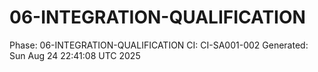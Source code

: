 # 06-INTEGRATION-QUALIFICATION
Phase: 06-INTEGRATION-QUALIFICATION
CI: CI-SA001-002
Generated: Sun Aug 24 22:41:08 UTC 2025

